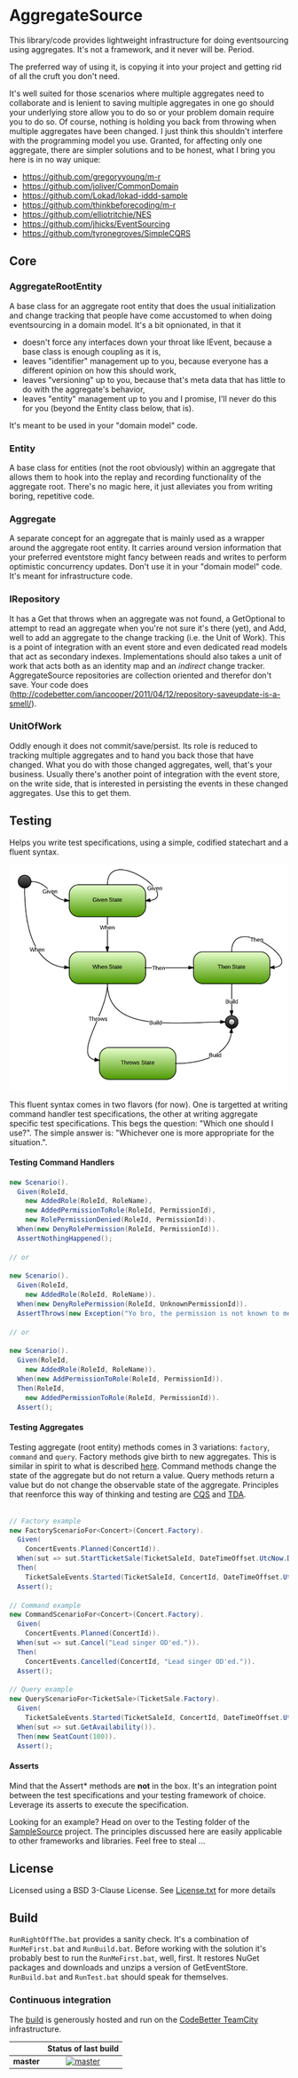 AggregateSource
===============

This library/code provides lightweight infrastructure for doing eventsourcing using aggregates. It's not a framework, and it never will be. Period.

The preferred way of using it, is copying it into your project and getting rid of all the cruft you don't need.

It's well suited for those scenarios where multiple aggregates need to collaborate and is lenient to saving multiple aggregates in one go should your underlying store allow you to do so or your problem domain require you to do so. Of course, nothing is holding you back from throwing when multiple aggregates have been changed. I just think this shouldn't interfere with the programming model you use. Granted, for affecting only one aggregate, there are simpler solutions and to be honest, what I bring you here is in no way unique:

* https://github.com/gregoryyoung/m-r
* https://github.com/joliver/CommonDomain
* https://github.com/Lokad/lokad-iddd-sample
* https://github.com/thinkbeforecoding/m-r
* https://github.com/elliotritchie/NES
* https://github.com/jhicks/EventSourcing
* https://github.com/tyronegroves/SimpleCQRS

## Core

### AggregateRootEntity
A base class for an aggregate root entity that does the usual initialization and change tracking that people have come accustomed to when doing eventsourcing in a domain model. It's a bit opnionated, in that it

* doesn't force any interfaces down your throat like IEvent, because a base class is enough coupling as it is,
* leaves "identifier" management up to you, because everyone has a different opinion on how this should work,
* leaves "versioning" up to you, because that's meta data that has little to do with the aggregate's behavior,
* leaves "entity" management up to you and I promise, I'll never do this for you (beyond the Entity class below, that is).

It's meant to be used in your "domain model" code.

### Entity
A base class for entities (not the root obviously) within an aggregate that allows them to hook into the replay and recording functionality of the aggregate root. There's no magic here, it just alleviates you from writing boring, repetitive code.

### Aggregate

A separate concept for an aggregate that is mainly used as a wrapper around the aggregate root entity. It carries around version information that your preferred eventstore might fancy between reads and writes to perform optimistic concurrency updates. Don't use it in your "domain model" code. It's meant for infrastructure code.

### IRepository
It has a Get that throws when an aggregate was not found, a GetOptional to attempt to read an aggregate when you're not sure it's there (yet), and Add, well to add an aggregate to the change tracking (i.e. the Unit of Work). This is a point of integration with an event store and even dedicated read models that act as secondary indexes. Implementations should also takes a unit of work that acts both as an identity map and an *indirect* change tracker. AggregateSource repositories are collection oriented and therefor don't save. Your code does (http://codebetter.com/iancooper/2011/04/12/repository-saveupdate-is-a-smell/).

### UnitOfWork
Oddly enough it does not commit/save/persist. Its role is reduced to tracking multiple aggregates and to hand you back those that have changed. What you do with those changed aggregates, well, that's your business. Usually there's another point of integration with the event store, on the write side, that is interested in persisting the events in these changed aggregates. Use this to get them.

## Testing

Helps you write test specifications, using a simple, codified statechart and a fluent syntax.

![Test specification - Statechart](docs/images/TestSpecificationStatechart.png)

This fluent syntax comes in two flavors (for now). One is targetted at writing command handler test specifications, the other at writing aggregate specific test specifications. This begs the question: "Which one should I use?". The simple answer is: "Whichever one is more appropriate for the situation.".

#### Testing Command Handlers

```csharp
new Scenario().
  Given(RoleId,
    new AddedRole(RoleId, RoleName),
    new AddedPermissionToRole(RoleId, PermissionId),
    new RolePermissionDenied(RoleId, PermissionId)).
  When(new DenyRolePermission(RoleId, PermissionId)).
  AssertNothingHappened();

// or

new Scenario().
  Given(RoleId,
    new AddedRole(RoleId, RoleName)).
  When(new DenyRolePermission(RoleId, UnknownPermissionId)).
  AssertThrows(new Exception("Yo bro, the permission is not known to me."));

// or

new Scenario().
  Given(RoleId,
    new AddedRole(RoleId, RoleName)).
  When(new AddPermissionToRole(RoleId, PermissionId)).
  Then(RoleId,
    new AddedPermissionToRole(RoleId, PermissionId)).
  Assert();
```

#### Testing Aggregates

Testing aggregate (root entity) methods comes in 3 variations: ```factory```, ```command``` and ```query```. Factory methods give birth to new aggregates. This is similar in spirit to what is described [here](http://www.udidahan.com/2009/06/29/dont-create-aggregate-roots/ "Don't create aggregate roots"). Command methods change the state of the aggregate but do not return a value. Query methods return a value but do not change the observable state of the aggregate. Principles that reenforce this way of thinking and testing are [CQS](http://martinfowler.com/bliki/CommandQuerySeparation.html "Command and query separation") and [TDA](http://pragprog.com/articles/tell-dont-ask "Tell, don't ask").

```csharp

// Factory example
new FactoryScenarioFor<Concert>(Concert.Factory).
  Given(
    ConcertEvents.Planned(ConcertId)).
  When(sut => sut.StartTicketSale(TicketSaleId, DateTimeOffset.UtcNow.Date)).
  Then(
    TicketSaleEvents.Started(TicketSaleId, ConcertId, DateTimeOffset.UtcNow.Date, 100)).
  Assert();

// Command example
new CommandScenarioFor<Concert>(Concert.Factory).
  Given(
    ConcertEvents.Planned(ConcertId)).
  When(sut => sut.Cancel("Lead singer OD'ed.")).
  Then(
    ConcertEvents.Cancelled(ConcertId, "Lead singer OD'ed.")).
  Assert();

// Query example
new QueryScenarioFor<TicketSale>(TicketSale.Factory).
  Given(
    TicketSaleEvents.Started(TicketSaleId, ConcertId, DateTimeOffset.UtcNow.Date, 100)).
  When(sut => sut.GetAvailability()).
  Then(new SeatCount(100)).
  Assert();

```
#### Asserts

Mind that the Assert* methods are **not** in the box. It's an integration point between the test specifications and your testing framework of choice. Leverage its asserts to execute the specification.

Looking for an example? Head on over to the Testing folder of the [SampleSource](src/SampleSource/ "Sample source") project.
The principles discussed here are easily applicable to other frameworks and libraries. Feel free to steal ...

## License

Licensed using a BSD 3-Clause License. See [License.txt](LICENSE.txt) for more details

## Build

```RunRightOffThe.bat``` provides a sanity check. It's a combination of ```RunMeFirst.bat``` and ```RunBuild.bat```. Before working with the solution it's probably best to run the ```RunMeFirst.bat```, well, first. It restores NuGet packages and downloads and unzips a version of GetEventStore. ```RunBuild.bat``` and ```RunTest.bat``` should speak for themselves.

### Continuous integration

The [build][1] is generously hosted and run on the [CodeBetter TeamCity][2] infrastructure.

|  | Status of last build |
| :------ | :------: |
| **master** | [![master][3]][4] |
 
 [1]: http://teamcity.codebetter.com/project.html?projectId=project666&guest=1
 [2]: http://codebetter.com/codebetter-ci/
 [3]: http://teamcity.codebetter.com/app/rest/builds/buildType:(id:bt666)/statusIcon
 [4]: http://teamcity.codebetter.com/viewType.html?buildTypeId=bt666&guest=1
